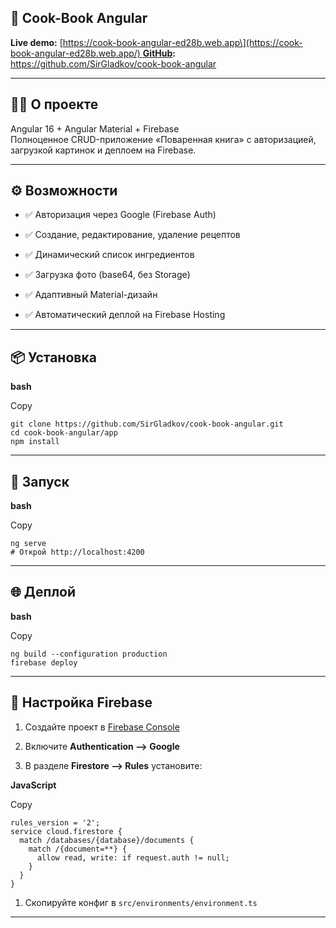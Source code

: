 ## **📘** Cook-Book Angular

**Live demo:** [[https://cook-book-angular-ed28b.web.app\](https://cook-book-angular-ed28b.web.app/)
**GitHub**](https://cook-book-angular-ed28b.web.app￼GitHub)**:** <https://github.com/SirGladkov/cook-book-angular>

---

## **🧑‍🍳 О проекте**

Angular 16 + Angular Material + Firebase\
Полноценное CRUD-приложение «Поваренная книга» с авторизацией, загрузкой картинок и деплоем на Firebase.

---

## **⚙️ Возможности**

-  ✅ Авторизация через Google (Firebase Auth)

-  ✅ Создание, редактирование, удаление рецептов

-  ✅ Динамический список ингредиентов

-  ✅ Загрузка фото (base64, без Storage)

-  ✅ Адаптивный Material-дизайн

-  ✅ Автоматический деплой на Firebase Hosting

---

## **📦 Установка**

**bash**

Copy

```
git clone https://github.com/SirGladkov/cook-book-angular.git
cd cook-book-angular/app
npm install
```

---

## **🚀 Запуск**

**bash**

Copy

```
ng serve
# Открой http://localhost:4200
```

---

## **🌐 Деплой**

**bash**

Copy

```
ng build --configuration production
firebase deploy
```

---

## **🔐 Настройка Firebase**

1. Создайте проект в [Firebase Console](https://console.firebase.google.com/)

2. Включите **Authentication --> Google**

3. В разделе **Firestore --> Rules** установите:

**JavaScript**

Copy

```
rules_version = '2';
service cloud.firestore {
  match /databases/{database}/documents {
    match /{document=**} {
      allow read, write: if request.auth != null;
    }
  }
}
```

1. Скопируйте конфиг в `src/environments/environment.ts`

---

## 
